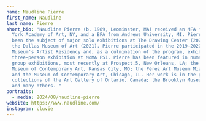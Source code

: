 ```yaml
---
name: Naudline Pierre
first_name: Naudline
last_name: Pierre
short_bio: "Naudline Pierre (b. 1989, Leominster, MA) received an MFA from New
  York Academy of Art, NY, and a BFA from Andrews University, MI. Pierre has
  been the subject of major solo exhibitions at The Drawing Center (2023) and
  the Dallas Museum of Art (2021). Pierre participated in the 2019–2020 Studio
  Museum’s Artist Residency and, as a culmination of the program, exhibited in a
  three-person exhibition at MoMA PS1. Pierre has been featured in numerous
  group exhibitions, most recently at Prospect.5, New Orleans, LA; the Kemper
  Museum of Contemporary Art, Kansas City, MO; the Pérez Art Museum Miami, FL;
  and the Museum of Contemporary Art, Chicago, IL. Her work is in the permanent
  collections of the Art Gallery of Ontario, Canada; the Brooklyn Museum, NY;
  and many others. "
portraits:
  - media: 2024/08/naudline-pierre
website: https://www.naudline.com/
instagram: cluvie
---
```

